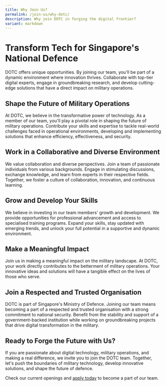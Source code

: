 ```yaml
---
title: Why Join Us?
permalink: /join-us/why-dotc/
description: Why join DOTC in forging the digital frontier?
variant: markdown
---
```

# Transform Tech for Singapore's National Defence

DOTC offers unique opportunities. By joining our team, you'll be part of a dynamic environment where innovation thrives. Collaborate with top-tier digital experts, engage in groundbreaking research, and develop cutting-edge solutions that have a direct impact on military operations.
    
## Shape the Future of Military Operations
At DOTC, we believe in the transformative power of technology. As a member of our team, you'll play a pivotal role in shaping the future of military operations. Contribute your skills and expertise to tackle real-world challenges faced in operational environments, developing and implementing solutions that enhance efficiency, effectiveness, and security.
    
## Work in a Collaborative and Diverse Environment

We value collaboration and diverse perspectives. Join a team of passionate individuals from various backgrounds. Engage in stimulating discussions, exchange knowledge, and learn from experts in their respective fields. Together, we foster a culture of collaboration, innovation, and continuous learning.
    
## Grow and Develop Your Skills
We believe in investing in our team members' growth and development. We provide opportunities for professional advancement and access to specialised training programs. Expand your skills, stay updated with emerging trends, and unlock your full potential in a supportive and dynamic environment.
    
## Make a Meaningful Impact

Join us in making a meaningful impact on the military landscape. At DOTC, your work directly contributes to the betterment of military operations. Your innovative ideas and solutions will have a tangible effect on the lives of those who serve.
    
## Join a Respected and Trusted Organisation
DOTC is part of Singapore's Ministry of Defence. Joining our team means becoming a part of a respected and trusted organisation with a strong commitment to national security. Benefit from the stability and support of a government-backed institution while working on groundbreaking projects that drive digital transformation in the military.
    
## Ready to Forge the Future with Us?
If you are passionate about digital technology, military operations, and making a real difference, we invite you to join the DOTC team. Together, let's push the boundaries of military technology, develop innovative solutions, and shape the future of defence.

Check our current openings and [apply today](https://go.gov.sg/dotc-careers) to become a part of our team.